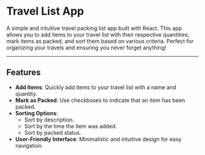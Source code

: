 # Travel List App

A simple and intuitive travel packing list app built with React. This app allows you to add items to your travel list with their respective quantities, mark items as packed, and sort them based on various criteria. Perfect for organizing your travels and ensuring you never forget anything!

---

## Features

- **Add Items**: Quickly add items to your travel list with a name and quantity.
- **Mark as Packed**: Use checkboxes to indicate that an item has been packed.
- **Sorting Options**:
  - Sort by description.
  - Sort by the time the item was added.
  - Sort by packed status.
- **User-Friendly Interface**: Minimalistic and intuitive design for easy navigation.
